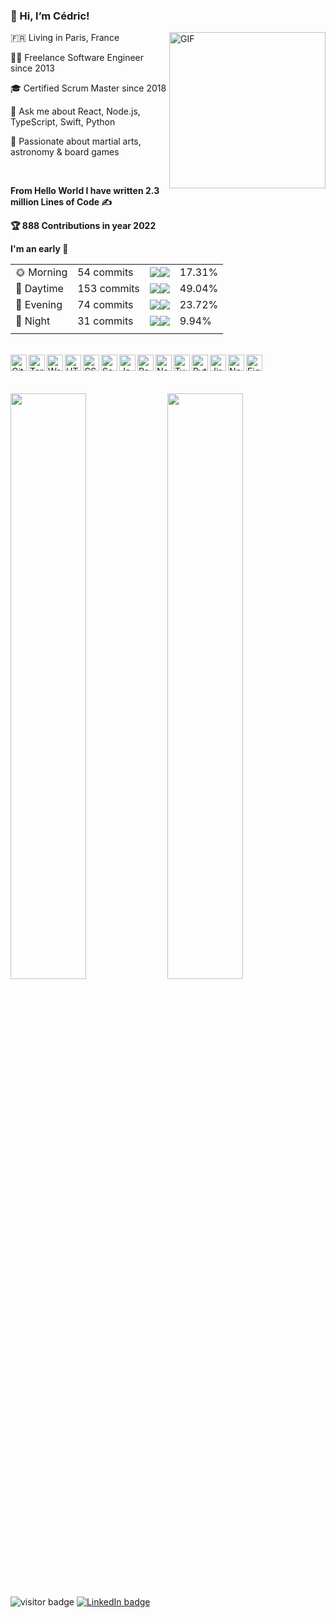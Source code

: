 ### 👋 Hi, I’m Cédric!

<img align="right" alt="GIF" width="250" src="https://media.giphy.com/media/mCRJDo24UvJMA/giphy.gif"/>

🇫🇷 Living in Paris, France

👨‍💻 Freelance Software Engineer since 2013

🎓 Certified Scrum Master since 2018

💬 Ask me about React, Node.js, TypeScript, Swift, Python

🤩 Passionate about martial arts, astronomy & board games

<br />

<!--START_SECTION_LINES_OF_CODE:readme-info-->
**From Hello World I have written 2.3 million Lines of Code ✍️**


<!--END_SECTION_LINES_OF_CODE:readme-info-->

<!--START_CONTRIBUTIONS:readme-info-->
**🏆 888 Contributions in year 2022**


<!--END_CONTRIBUTIONS:readme-info-->

<!--START_SECTION_DAILY_COMMIT:readme-info-->
**I'm an early 🐤** 

| | | | |
| --- | --- | --- | --- |
|🌞 Morning                |54 commits          |![](https://via.placeholder.com/68x22/000000/000000?text=+)![](https://via.placeholder.com/332x22/b8b8b8/b8b8b8?=text=+)|17.31%|
|🌆 Daytime                |153 commits         |![](https://via.placeholder.com/196x22/000000/000000?text=+)![](https://via.placeholder.com/204x22/b8b8b8/b8b8b8?=text=+)|49.04%|
|🌃 Evening                |74 commits          |![](https://via.placeholder.com/96x22/000000/000000?text=+)![](https://via.placeholder.com/304x22/b8b8b8/b8b8b8?=text=+)|23.72%|
|🌙 Night                  |31 commits          |![](https://via.placeholder.com/40x22/000000/000000?text=+)![](https://via.placeholder.com/360x22/b8b8b8/b8b8b8?=text=+)|9.94%|
| | | | |

<!--END_SECTION_DAILY_COMMIT:readme-info-->

<br />

<div>
  <img align="left" alt="GitHub" width="26px" src="https://img.icons8.com/ios-glyphs/344/github.png" />
  <img align="left" alt="Terminal" width="26px" src="https://img.icons8.com/officel/344/console.png" />
  <img align="left" alt="Webstorm" width="26px" src="https://img.icons8.com/external-tal-revivo-shadow-tal-revivo/344/external-webstorm-an-integrated-development-environment-for-javascript-logo-shadow-tal-revivo.png"/>
  <img align="left" alt="HTML5" width="26px" src="https://img.icons8.com/color/344/html-5--v1.png" />
  <img align="left" alt="CSS3" width="26px" src="https://img.icons8.com/color/344/css3.png" />
  <img align="left" alt="Sass" width="26px" src="https://img.icons8.com/color/344/sass.png" />
  <img align="left" alt="JavaScript" width="26px" src="https://img.icons8.com/color/344/javascript--v1.png" />
    <img align="left" alt="React" width="26px" src="https://img.icons8.com/officel/344/react.png" />
    <img align="left" alt="Node.js" width="26px" src="https://img.icons8.com/color/344/nodejs.png" />
    <img align="left" alt="TypeScript" width="26px" src="https://img.icons8.com/color/344/typescript.png" />
    <img align="left" alt="Python" width="26px" src="https://img.icons8.com/color/344/python--v1.png" />
  <img align="left" alt="Jira" width="26px" src="https://img.icons8.com/color/344/jira.png" />
  <img align="left" alt="Notion" width="26px" src="https://img.icons8.com/color/344/notion--v1.png" />
  <img align="left" alt="Figma" width="26px" src="https://img.icons8.com/color/344/figma--v1.png" />
</div>

<br /><br />

<div>
  <img width="49%" src="https://github-readme-stats.vercel.app/api?username=Zorkham&theme=bear&custom_title=GitHub%20Stats&show_icons=true&hide_border=false&count_private=true&include_all_commits=true" /> 
  <img width="49%" src="https://github-readme-streak-stats.herokuapp.com/?user=Zorkham&theme=bear&show_owner=true&show_icons=true&hide_border=false&count_private=true&include_all_commits=true" />
</div>

![visitor badge](https://visitor-badge.glitch.me/badge?page_id=Zorkham.visitor-badge&left_color=lightgrey&right_color=blue&left_text=Visitors)
[![LinkedIn badge](https://img.shields.io/badge/LinkedIn-%230077B5.svg?logo=Linkedin&logoColor=white)](https://linkedin.com/in/cedric-molla)
